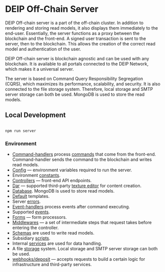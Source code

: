 # DEIP Off-Chain Server

DEIP Off-chain server is a part of the off-chain cluster. In addition to rendering and storing read models, it also displays them immediately to the end-user. Essentially, the server functions as a proxy between the blockchain and the front-end. A signed user transaction is sent to the server, then to the blockchain. This allows the creation of the correct read model and authentication of the user. 

DEIP Off-chain server is blockchain agnostic and can be used with any blockchain. It is available to all portals connected to the DEIP Network, which makes it a universal server.

The server is based on Command Query Responsibility Segregation (CQRS), which maximizes its performance, scalability, and security. It is also connected to the file storage system. Therefore, local storage and SMTP server storage can both be used. MongoDB is used to store the read models.

## Local Development

``` bash

npm run server

```

### Environment

* [Command-handlers](https://github.com/DEIPworld/deip-offchain-server/tree/develop/src/command-handlers) process [commands](https://github.com/lerna/lerna) that come from the front-end. Command-handler sends the command to the blockchain and writes read models. 
* [Config](https://github.com/DEIPworld/deip-offchain-server/tree/develop/src/config) — environment variables required to run the server.  
* Environment [constants](https://github.com/DEIPworld/deip-offchain-server/tree/develop/src/constants). 
* [Controllers](https://github.com/DEIPworld/deip-offchain-server/tree/develop/src/controllers) — front-end API endpoints. 
* [Dar](https://github.com/DEIPworld/deip-offchain-server/tree/develop/src/dar) — supported third-party [texture editor](https://github.com/DEIPworld/texture-editor) for content creation.
* [Database](https://github.com/DEIPworld/deip-offchain-server/tree/develop/src/database). MongoDB is used to store read models. 
* [Default](https://github.com/DEIPworld/deip-offchain-server/tree/develop/src/default) templates. 
* Server [errors](https://github.com/DEIPworld/deip-offchain-server/tree/develop/src/errors).
* [Event-handlers](https://github.com/DEIPworld/deip-offchain-server/tree/develop/src/event-handlers) process events after command executing.
* Supported [events](https://github.com/DEIPworld/deip-offchain-server/tree/develop/src/events). 
* [Forms](https://github.com/DEIPworld/deip-offchain-server/tree/develop/src/forms) — form processors. 
* [Middlewares](https://github.com/DEIPworld/deip-offchain-server/tree/develop/src/middlewares) — a set of intermediate steps that request takes before entering the controller. 
* [Schemas](https://github.com/DEIPworld/deip-offchain-server/tree/develop/src/schemas) are used to write read models. 
* Subsidiary [scripts](https://github.com/DEIPworld/deip-offchain-server/tree/develop/src/scripts). 
* Internal [services](https://github.com/DEIPworld/deip-offchain-server/tree/develop/src/services) are used for data handling.
* A file [storage](https://github.com/DEIPworld/deip-offchain-server/tree/develop/src/storage) system. Local storage and SMTP server storage can both be used. 
* [webhooks/deposit](https://github.com/DEIPworld/deip-offchain-server/tree/develop/src/webhooks/deposit) — accepts requests to build a certain logic for infrastructure and third-party services.



